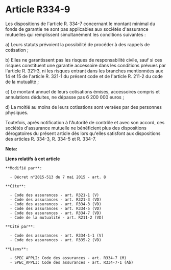 # Article R334-9

Les dispositions de l'article R. 334-7 concernant le montant minimal du fonds de garantie ne sont pas applicables aux
sociétés d'assurance mutuelles qui remplissent simultanément les conditions suivantes : 

a) Leurs statuts prévoient la possibilité de procéder à des rappels de cotisation ; 

b) Elles ne garantissent pas les risques de responsabilité civile, sauf si ces risques constituent une garantie accessoire
dans les conditions prévues par l'article R. 321-3, ni les risques entrant dans les branches mentionnées aux 14 et 15 de
l'article R. 321-1 du présent code et de l'article R. 211-2 du code de la mutualité ; 

c) Le montant annuel de leurs cotisations émises, accessoires compris et annulations déduites, ne dépasse pas 6 200 000
euros ; 

d) La moitié au moins de leurs cotisations sont versées par des personnes physiques. 

Toutefois, après notification à l'Autorité de contrôle et avec son accord, ces sociétés d'assurance mutuelle ne bénéficient
plus des dispositions dérogatoires du présent article dès lors qu'elles satisfont aux dispositions des articles R. 334-3, R.
334-5 et R. 334-7.

**Nota:**



**Liens relatifs à cet article**

	**Modifié par**:

	  - Décret n°2015-513 du 7 mai 2015 - art. 8

	**Cite**:

	  - Code des assurances - art. R321-1 (V)
	  - Code des assurances - art. R321-3 (VD)
	  - Code des assurances - art. R334-3 (VD)
	  - Code des assurances - art. R334-5 (VD)
	  - Code des assurances - art. R334-7 (VD)
	  - Code de la mutualité - art. R211-2 (VD)

	**Cité par**:

	  - Code des assurances - art. R334-1-1 (V)
	  - Code des assurances - art. R335-2 (VD)

	**Liens**:

	  - SPEC_APPLI: Code des assurances - art. R334-7 (M)
	  - SPEC_APPLI: Code des assurances - art. R334-7-1 (Ab)
